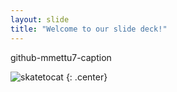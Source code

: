 ```yaml
---
layout: slide
title: "Welcome to our slide deck!"
---
```


github-mmettu7-caption

![skatetocat](https://octodex.github.com/images/skatetocat.png)
{: .center}
